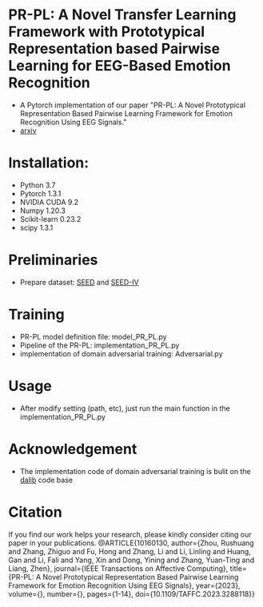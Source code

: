 PR-PL: A Novel Transfer Learning Framework with Prototypical Representation based Pairwise Learning for EEG-Based Emotion Recognition
=
* A Pytorch implementation of our paper "PR-PL: A Novel Prototypical Representation Based Pairwise Learning Framework for Emotion Recognition Using EEG Signals." <br> 
* [arxiv](https://arxiv.org/abs/2202.06509)

# Installation:
* Python 3.7
* Pytorch 1.3.1
* NVIDIA CUDA 9.2
* Numpy 1.20.3
* Scikit-learn 0.23.2
* scipy 1.3.1

# Preliminaries
* Prepare dataset: [SEED](https://bcmi.sjtu.edu.cn/~seed/index.html) and [SEED-IV](https://bcmi.sjtu.edu.cn/~seed/index.html)

# Training 
* PR-PL model definition file: model_PR_PL.py 
* Pipeline of the PR-PL: implementation_PR_PL.py
* implementation of domain adversarial training: Adversarial.py
# Usage
* After modify setting (path, etc), just run the main function in the implementation_PR_PL.py
# Acknowledgement
* The implementation code of domain adversarial training is bulit on the [dalib](https://dalib.readthedocs.io/en/latest/index.html) code base 
# Citation
If you find our work helps your research, please kindly consider citing our paper in your publications.
@ARTICLE{10160130,
  author={Zhou, Rushuang and Zhang, Zhiguo and Fu, Hong and Zhang, Li and Li, Linling and Huang, Gan and Li, Fali and Yang, Xin and Dong, Yining and Zhang, Yuan-Ting and Liang, Zhen},
  journal={IEEE Transactions on Affective Computing}, 
  title={PR-PL: A Novel Prototypical Representation Based Pairwise Learning Framework for Emotion Recognition Using EEG Signals}, 
  year={2023},
  volume={},
  number={},
  pages={1-14},
  doi={10.1109/TAFFC.2023.3288118}}
